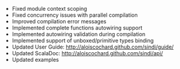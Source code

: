  * Fixed module context scoping
 * Fixed concurrency issues with parallel compilation
 * Improved compilation error messages
 * Implemented complete functions autowiring support
 * Implemented autowiring validation during compilation
 * Implemented support of unboxed/primitive types binding
 * Updated User Guide: http://aloiscochard.github.com/sindi/guide/
 * Updated ScalaDoc: http://aloiscochard.github.com/sindi/api/
 * Updated examples

